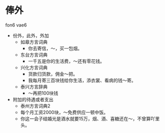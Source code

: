 # 俸外
fon6 vae6
+ 份外，此外，外加
  * 如皋方言词典
    - 你去寄信，～，买一包烟。
  * 东台方言词典
    - 一千五是你的生活费，～还有零花钱。
  * 兴化方言词典
    - 货款归货款，佣金～把。
    - 我每月寄三百块钱给你生活，添衣裳、看病的钱～寄。
  * 泰兴方言辞典
    - ～再把100块钱
+ 附加的待遇或者支出
  * 泰州方言词典2
  - 每个月工资2000块，～免费供应一顿中饭。
  - 你这一会子结婚光是酒水就要15万，烟、酒、喜糖还在～，不曾算吖里头。
